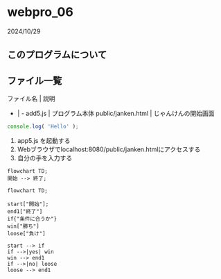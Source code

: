 # webpro_06
2024/10/29

## このプログラムについて

## ファイル一覧

ファイル名 | 説明
- | -
add5.js | プログラム本体
public/janken.html | じゃんけんの開始画面

```javascript
console.log( 'Hello' );
```

1. app5.js を起動する
1. Webブラウザでlocalhost:8080/public/janken.htmlにアクセスする
1. 自分の手を入力する

```mermaid
flowchart TD;
開始 --> 終了;
```
```mermaid
flowchart TD;

start["開始"];
end1["終了"]
if{"条件に合うか"}
win["勝ち"]
loose["負け"]

start --> if
if -->|yes| win
win --> end1
if -->|no| loose
loose --> end1
```